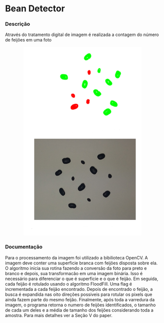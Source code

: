 # Bean Detector

### Descrição
Através do tratamento digital de imagem é realizada a contagem do número de feijões em uma foto

<p align="center"><img src="https://github.com/ormaza/ormaza.github.io/blob/master/Bean%20Detector/saida.png"></p>

### Documentação
Para o processamento da imagem foi utilizado a bibilioteca OpenCV. A imagem deve conter uma superficie branca com feijões disposta sobre ela. O algoritmo inicia sua rotina fazendo a conversão da foto para preto e branco e depois, sua transformacão em uma imagem binária. Isso é necessário para diferenciar o que é superficie e o que é feijão. Em seguida, cada feijão é rotulado usando o algoritmo FloodFill. Uma flag é incrementada a cada feijão encontrado. Depois de encontrado o feijão, a busca é expandida nas oito direções possiveis para rotular os pixels que ainda fazem parte do mesmo feijão. Finalmente, após toda a varredura da imagem, o programa retorna o numero de feijões identificados, o tamanho de cada um deles e a média de tamanho dos feijões considerando toda a amostra. Para mais detalhes ver a Seção V do paper.
